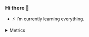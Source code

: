 ### Hi there 👋

- ⚡ I’m currently learning everything.
<!--
**aleaxim/aleaxim** is a ✨ _special_ ✨ repository because its `README.md` (this file) appears on your GitHub profile.

Here are some ideas to get you started:

- 🔭 I’m currently working on ...
- 🌱 I’m currently learning ...
- 👯 I’m looking to collaborate on ...
- 🤔 I’m looking for help with ...
- 💬 Ask me about ...
- 📫 How to reach me: ...
- 😄 Pronouns: ...
- ⚡ Fun fact: ...
-->

<details>
  <summary>Metrics</summary>
  
  ![Metrics](https://github.com/aleaxim/aleaxim/blob/main/metrics.svg)
  
</details>
